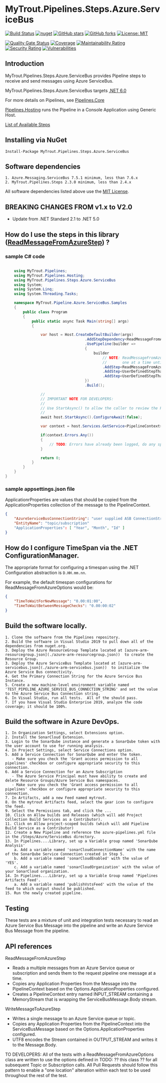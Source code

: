 # MyTrout.Pipelines.Steps.Azure.ServiceBus

[![Build Status](https://github.com/mytrout/Pipelines/actions/workflows/build-pipelines-steps-azure-servicebus.yaml/badge.svg)](https://github.com/mytrout/Pipelines/actions/workflows/build-pipelines-steps-azure-servicebus.yaml)
[![nuget](https://buildstats.info/nuget/MyTrout.Pipelines.Steps.Azure.ServiceBus?includePreReleases=true)](https://www.nuget.org/packages/MyTrout.Pipelines.Steps.Azure.ServiceBus/)
[![GitHub stars](https://img.shields.io/github/stars/mytrout/Pipelines.svg)](https://github.com/mytrout/Pipelines/stargazers)
[![GitHub forks](https://img.shields.io/github/forks/mytrout/Pipelines.svg)](https://github.com/mytrout/Pipelines/network)
[![License: MIT](https://img.shields.io/github/license/mytrout/Pipelines.svg)](https://licenses.nuget.org/MIT)

[![Quality Gate Status](https://sonarcloud.io/api/project_badges/measure?project=Pipelines.Steps.Azure.ServiceBus&metric=alert_status)](https://sonarcloud.io/dashboard?id=Pipelines.Steps.Azure.ServiceBus)
[![Coverage](https://sonarcloud.io/api/project_badges/measure?project=Pipelines.Steps.Azure.ServiceBus&metric=coverage)](https://sonarcloud.io/dashboard?id=Pipelines.Steps.Azure.ServiceBus)
[![Maintainability Rating](https://sonarcloud.io/api/project_badges/measure?project=Pipelines.Steps.Azure.ServiceBus&metric=sqale_rating)](https://sonarcloud.io/dashboard?id=Pipelines.Steps.Azure.ServiceBus)
[![Security Rating](https://sonarcloud.io/api/project_badges/measure?project=Pipelines.Steps.Azure.ServiceBus&metric=security_rating)](https://sonarcloud.io/dashboard?id=Pipelines.Steps.Azure.ServiceBus)
[![Vulnerabilities](https://sonarcloud.io/api/project_badges/measure?project=Pipelines.Steps.Azure.ServiceBus&metric=vulnerabilities)](https://sonarcloud.io/dashboard?id=Pipelines.Steps.Azure.ServiceBus)

## Introduction
MyTrout.Pipelines.Steps.Azure.ServiceBus provides Pipeline steps to receive and send messages using Azure ServiceBus.

MyTrout.Pipelines.Steps.Azure.ServiceBus targets [.NET 6.0](https://dotnet.microsoft.com/download/dotnet/6.0)

For more details on Pipelines, see [Pipelines.Core](../../../Core/)

[Pipelines.Hosting](../../../Hosting/) runs the Pipeline in a Console Application using Generic Host.

[List of Available Steps](../../) 

## Installing via NuGet

    Install-Package MyTrout.Pipelines.Steps.Azure.ServiceBus

## Software dependencies

    1. Azure.Messaging.ServiceBus 7.5.1 minimum, less than 7.6.x
    2. MyTrout.Pipelines.Steps 2.3.0 minimum, less than 2.4.x
    
All software dependencies listed above use the [MIT License](https://licenses.nuget.org/MIT).


## BREAKING CHANGES FROM v1.x to V2.0
- Update from .NET Standard 2.1 to .NET 5.0

## How do I use the steps in this library ([ReadMessageFromAzureStep](./src/ReadMessageFromAzureStep.cs)) ?

### sample C# code

```csharp

    using MyTrout.Pipelines;
    using MyTrout.Pipelines.Hosting;
    using MyTrout.Pipelines.Steps.Azure.ServiceBus
    using System;
    using System.Linq;
    using System.Threading.Tasks;

    namespace MyTrout.Pipeline.Azure.ServiceBus.Samples
    {
        public class Program
        {
            public static async Task Main(string[] args)
            {

                var host = Host.CreateDefaultBuilder(args)
                                    .AddStepDependency<ReadMessageFromAzureOptions>()
                                    .UsePipeline(builder => 
                                    {
                                        builder
                                            // NOTE: ReadMessageFromAzureStep will continue to read (and process) messages 
                                            //       one at a time until there are no more messages on the subscription.
                                            .AddStep<ReadMessageFromAzureStep>()
                                            .AddStep<UserDefinedStepThatProcessesMessageBodyIntoPipelineContext>()
                                            .AddStep<UserDefinedStepThatDoesSomethingWithPipelineContext>();
                                    })
                                    .Build();

                //
                // IMPORTANT NOTE FOR DEVELOPERS:
                // 
                // Use StartAsync() to allow the caller to review the PipelineContext after execution.
                //
                await host.StartAsync().ConfigureAwait(false);

                var context = host.Services.GetService<PipelineContext>();

                if(context.Errors.Any())
                {
                    // TODO: Errors have already been logged, do any special error processing here.
                }

                return 0;
            }
        }
    }
}

```
### sample appsettings.json file

ApplicationrProperties are values that should be copied from the ApplicationProperties collection of the message to the PipelineContext.

```json
{
    "AzureServiceBusConnectionString": "user supplied ASB ConnectionString",
    "EntityName": "topic/subscription"
    "ApplicationProperties": [ "Year", "Month", "Id" ]
}
```

## How do I configure TimeSpan via the .NET ConfigurationManager.

The appropriate format for configuring a timespan using the .NET Configuration abstraction is ````D.HH.mm.nn````.

For example, the default timespan configurations for ReadMessageFromAzureOptions would be:

```json
{
    "TimeToWaitForNewMessage": "0.00:01:00",
    "TimeToWaitBetweenMessageChecks": "0.00:00:02"
}
```

## Build the software locally.
    1. Clone the software from the Pipelines repository.
    2. Build the software in Visual Studio 2019 to pull down all of the dependencies from nuget.org.
    3. Deploy the Azure ResourceGroup Template located at [azure-arm-resourcegroup.json](./azure-arm-resourcegroup.json))  to create the Resource Group.
    3. Deploy the Azure ServiceBus Template located at [azure-arm-servicebus.json](./azure-arm-servicebus.json))  to initialize the Azure Service Bus connectivity.
    4. Get the Primary Connection String for the Azure Service Bus Instance.
    5. Create a new machine-level environment variable named 'TEST_PIPELINE_AZURE_SERVICE_BUS_CONNECTION_STRING' and set the value to the Azure Service Bus Connection string.
    6. In Visual Studio, run all tests.  All of the should pass.
    7. If you have Visual Studio Enterprise 2019, analyze the code coverage; it should be 100%.

## Build the software in Azure DevOps.
    1. In Organization Settings, select Extensions option.
    2. Install the SonarCloud Extension.
    3. Login to the SonarQube instance and generate a SonarQube token with the user account to use for running analysis.
    4. In Project Settings, select Service Connections option.
    5. Add a Service Connection for SonarQube and enter the token.
       - Make sure you check the 'Grant access permission to all pipelines' checkbox or configure appropriate security to this connection.
    6. Add a Service Connection for an Azure Subscription 
       - The Azure Service Principal must have ability to create and delete Resource Groups/Azure Service Bus namespaces.
       - Make sure you check the 'Grant access permission to all pipelines' checkbox or configure appropriate security to this connection.
    7. In Artifacts, add a new Feed named mytrout.
    8. On the mytrout Artifacts feed, select the gear icon to configure the feed.
    9. Select the Permissions tab, and click the ...
    10. Click on Allow builds and Releases (which will add Project Collection Build Services as a Contributor).
    11. Click on Allow project-scoped builds (which will add Pipeline Build Service as a Contributor)
    12. Create a New Pipeline and reference the azure-pipelines.yml file in the /Steps/Azure/ServiceBus directory.
    13. In Pipelines....Library, set up a Variable group named 'SonarQube Analysis'
        a. Add a variable named 'sonarCloudConnectionName' with the name of the SonarQube Service Connection created in Step 5.
        b. Add a variable named 'sonarCloudEnabled' with the value of 'YES'.
        c. Add a variable named 'sonarCloudOrganization' with the value of your SonarCloud organization.
    14. In Pipelines....Library, set up a Variable Group named 'Pipelines Artifacts Feed'.
        a. Add a variable named 'publishVstsFeed' with the value of the feed to which output should be published.
    15. Run the newly created pipeline.


## Testing
These tests are a mixture of unit and integration tests necessary to read an Azure Service Bus Message into the pipeline and write an Azure Service Bus Message from the pipeline.

## API references

ReadMessageFromAzureStep
* Reads a multiple messages from an Azure Service queue or subscription and sends them to the request pipeline one message at a time.
* Copies any Application Properties from the Message into the PipelineContext based on the Options.ApplicationProperties configured.
* Creates a PipelineContext entry named INPUT_STREAM containing a MemoryStream that is wrapping the ServiceBusMessage.Body stream.

WriteMessageToAzureStep
* Writes a single message to an Azure Service queue or topic.
* Copies any Application Properties from the PipelineContext into the ServiceBusMessage based on the Options.ApplicationProperties configured.
* UTF8 encodes the Stream contained in OUTPUT_STREAM and writes it to the Message.Body.


TO DEVELOPERS:
All of the tests with a ReadMessageFromAzureOptions class are written to use the options defined in TODO: ?? this class ?? for all subsequent Topic or Subscription calls.
All Pull Requests should follow this pattern to enable a "one location" alteration within each test to be used throughout the rest of the test.

